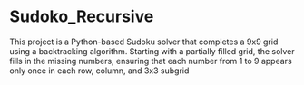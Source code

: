 # Sudoko_Recursive
This project is a Python-based Sudoku solver that completes a 9x9 grid using a backtracking algorithm. Starting with a partially filled grid, the solver fills in the missing numbers, ensuring that each number from 1 to 9 appears only once in each row, column, and 3x3 subgrid
